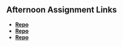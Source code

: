 ## Afternoon Assignment Links

* **[Repo](https://github.com/Q-Mick/<ASSIGNMENT_REPO>)**
* **[Repo](https://github.com/Q-Mick/<ASSIGNMENT_REPO>)**
* **[Repo](https://github.com/Q-Mick/<ASSIGNMENT_REPO>)**
